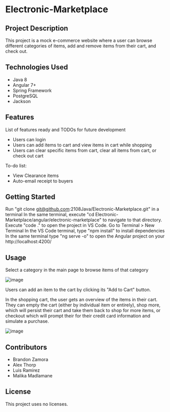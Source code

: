 # Electronic-Marketplace

## Project Description

This project is a mock e-commerce website where a user can browse different categories of items, add and remove items from their cart, and check out.

## Technologies Used

* Java 8
* Angular 7+
* Spring Framework
* PostgreSQL
* Jackson

## Features

List of features ready and TODOs for future development
* Users can login 
* Users can add items to cart and view items in cart while shopping
* Users can clear specific items from cart, clear all items from cart, or check out cart

To-do list:
* View Clearance items
* Auto-email receipt to buyers

## Getting Started
   
Run "git clone git@github.com:2108Java/Electronic-Marketplace.git" in a terminal
In the same terminal, execute "cd Electronic-Marketplace/angular/electronic-marketplace" to navigate to that directory.
Execute "code ." to open the project in VS Code.
Go to Terminal > New Terminal
In the VS Code terminal, type "npm install" to install dependencies
In the same terminal type "ng serve -o" to open the Angular project on your http://localhost:4200/

## Usage

Select a category in the main page to browse items of that category

![image](https://user-images.githubusercontent.com/56360815/140836951-129a0a82-a638-4c63-92ac-0df6df405180.png)

Users can add an item to the cart by clicking its "Add to Cart" button.

In the shopping cart, the user gets an overview of the items in their cart. They can empty the cart (either by individual item or entirely), shop more, which will persist their cart and take them back to shop for more items, or checkout which will prompt their for their credit card information and simulate a purchase.

![image](https://user-images.githubusercontent.com/56360815/140837770-3621be85-4aaf-4464-899b-3d2920072a3e.png)



## Contributors

+ Brandon Zamora
+ Alex Thorp
+ Luis Ramirez
+ Malika Madlamane

## License

This project uses no licenses.
